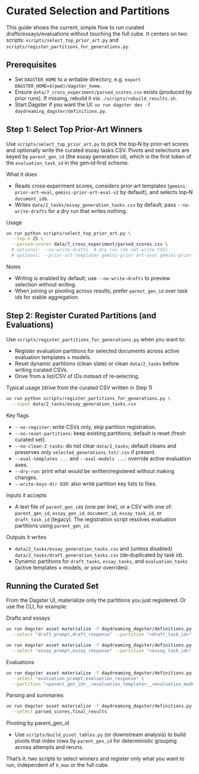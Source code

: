 # Curated Selection and Partitions

This guide shows the current, simple flow to run curated drafts/essays/evaluations without touching the full cube. It centers on two scripts: `scripts/select_top_prior_art.py` and `scripts/register_partitions_for_generations.py`.

## Prerequisites

- Set `DAGSTER_HOME` to a writable directory, e.g. `export DAGSTER_HOME=$(pwd)/dagster_home`.
- Ensure `data/7_cross_experiment/parsed_scores.csv` exists (produced by prior runs). If missing, rebuild it via `./scripts/rebuild_results.sh`.
- Start Dagster if you want the UI: `uv run dagster dev -f daydreaming_dagster/definitions.py`.

## Step 1: Select Top Prior-Art Winners

Use `scripts/select_top_prior_art.py` to pick the top‑N by prior‑art scores and optionally write the curated essay tasks CSV. Pivots and selections are keyed by `parent_gen_id` (the essay generation id), which is the first token of the `evaluation_task_id` in the gen‑id‑first scheme.

What it does
- Reads cross‑experiment scores, considers prior‑art templates (`gemini-prior-art-eval`, `gemini-prior-art-eval-v2` by default), and selects top‑N `document_id`s.
- Writes `data/2_tasks/essay_generation_tasks.csv` by default; pass `--no-write-drafts` for a dry run that writes nothing.

Usage
```bash
uv run python scripts/select_top_prior_art.py \
  --top-n 25 \
  --parsed-scores data/7_cross_experiment/parsed_scores.csv \
  # optional: --no-write-drafts  # dry run (do not write CSV)
  # optional: --prior-art-templates gemini-prior-art-eval gemini-prior-art-eval-v2
```

Notes
- Writing is enabled by default; use `--no-write-drafts` to preview selection without writing.
- When joining or pivoting across results, prefer `parent_gen_id` over task ids for stable aggregation.

## Step 2: Register Curated Partitions (and Evaluations)

Use `scripts/register_partitions_for_generations.py` when you want to:
- Register evaluation partitions for selected documents across active evaluation templates × models.
- Reset dynamic partitions (clean slate) or clean `data/2_tasks` before writing curated CSVs.
- Drive from a list/CSV of IDs instead of re‑selecting.

Typical usage (drive from the curated CSV written in Step 1)
```bash
uv run python scripts/register_partitions_for_generations.py \
  --input data/2_tasks/essay_generation_tasks.csv
```

Key flags
- `--no-register`: write CSVs only, skip partition registration.
- `--no-reset-partitions`: keep existing partitions; default is reset (fresh curated set).
- `--no-clean-2-tasks`: do not clear `data/2_tasks`; default cleans and preserves only `selected_generations.txt/.csv` if present.
- `--eval-templates ...` and `--eval-models ...`: override active evaluation axes.
- `--dry-run`: print what would be written/registered without making changes.
- `--write-keys-dir DIR`: also write partition key lists to files.

Inputs it accepts
- A text file of `parent_gen_id`s (one per line), or a CSV with one of: `parent_gen_id`, `essay_gen_id`, `document_id`, `essay_task_id`, or `draft_task_id` (legacy). The registration script resolves evaluation partitions using `parent_gen_id`.

Outputs it writes
- `data/2_tasks/essay_generation_tasks.csv` and (unless disabled) `data/2_tasks/draft_generation_tasks.csv` (de‑duplicated by task id).
- Dynamic partitions for `draft_tasks`, `essay_tasks`, and `evaluation_tasks` (active templates × models, or your overrides).

## Running the Curated Set

From the Dagster UI, materialize only the partitions you just registered. Or use the CLI, for example:

Drafts and essays
```bash
uv run dagster asset materialize -f daydreaming_dagster/definitions.py \
  --select "draft_prompt,draft_response" --partition "<draft_task_id>"

uv run dagster asset materialize -f daydreaming_dagster/definitions.py \
  --select "essay_prompt,essay_response" --partition "<essay_task_id>"
```

Evaluations
```bash
uv run dagster asset materialize -f daydreaming_dagster/definitions.py \
  --select "evaluation_prompt,evaluation_response" \
  --partition "<parent_gen_id>__<evaluation_template>__<evaluation_model_id>"
```

Parsing and summaries
```bash
uv run dagster asset materialize -f daydreaming_dagster/definitions.py \
  --select parsed_scores,final_results
```

Pivoting by parent_gen_id
- Use `scripts/build_pivot_tables.py` (or downstream analysis) to build pivots that index rows by `parent_gen_id` for deterministic grouping across attempts and reruns.

That’s it: two scripts to select winners and register only what you want to run, independent of `k_max` or the full cube.
